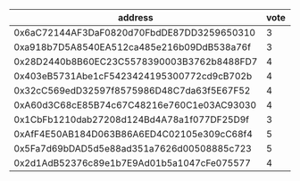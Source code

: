 address|vote|timestamp|signature
---|---|---|---
0x6aC72144AF3DaF0820d70FbdDE87DD3259650310|3|1613490930|0x0016bdca9943e9cef670e4a9f78ed32064589203a3066514f16778ee057aa11e4e0fabf3ae68ecfe5dfb93e0400717dc94a1bafea1c98a484a2600f9eb118f431c
0xa918b7D5A8540EA512ca485e216b09DdB538a76f|3|1613511084|0x1e3ed5fda1027b17c2d0aef23d4cbd373108fc7ddd5393627207e34046184de0349ae34ffd8d966292a59f2fb55e4d562752910df31bec7d3b5c91d7a95871b01b
0x28D2440b8B60EC23C5578390003B3762b8488FD7|4|1613520385|0xb1e1f5b869c401b87a0ab12f76cc7fab7430ba06194f98eb50e4b919baeb0330129a1c5a8eb318d36c03bcdb82380456a9d2e498d2867d3bdc2396c78c2148f71c
0x403eB5731Abe1cF5423424195300772cd9cB702b|4|1613520441|0x0c795ed89e769a45069e7db9c575de46da7f296329f4fa091d7d115c7e19289b47c8c6b15c77e33c7307d68c8c2bf19461f5889b7e55e4cf042755829caf1cf41b
0x32cC569edD32597f8575986D48C7da63f5E67F52|4|1613527395|0x1d4cbf47ec6f41fcd6adbbcb7020ae730499807600f5c0c6ce07b9a9dc6430b840d520a82b2b4ca1ca24b11f1d220824d9aa5b1ad4074013a09ce7db451be4411c
0xA60d3C68cE85B74c67C48216e760C1e03AC93030|4|1613528199|0x030e1270aa3c92c72a8163967bf2901c284a175fe3402fbbee7843ab2965be6f201bc9d9a3c2517bea57bc8ba28a3de1bca41e565a48f797f5a9b946f2c719481c
0x1CbFb1210dab27208d124Bd4A78a1f077DF25D9f|3|1613536132|0x01c4919dfa31600904d686e4888ade6c0c6245028a34c2f09211aba2a4fa6a5c7385588ac66318378b8f0a49021a7f9c0e8c3d9067586edb4ec838672e0843031c
0xAfF4E50AB184D063B86A6ED4C02105e309cC68f4|5|1613549866|0x01299a07eeca349c3f7d5e138f1ee0c61977ba8ad667ea04476c40460995465d559d0c67fbb95e5d9c92b586f939c9811099962e5275737d2918aee9670232fa1c
0x5Fa7d69bDAD5d5e88ad351a7626d00508885c723|5|1613552943|0xc5f22f2909f1e66f46bfa8356528323b409ed05cd3af66c778a1bf6f31f331460a85c57d6791dd8d534bff6338e698c3f29d1382380c12d513265d1d6cdf1e021b
0x2d1AdB52376c89e1b7E9Ad01b5a1047cFe075577|4|1613554061|0xda3cdb9eb33cd31dbcf03bf3a9644f37e3dbaded2a990f7647e51ea975389723289f55b755d7914392170da33be10be9050458b8abc68d28c9f60e93246d94511c